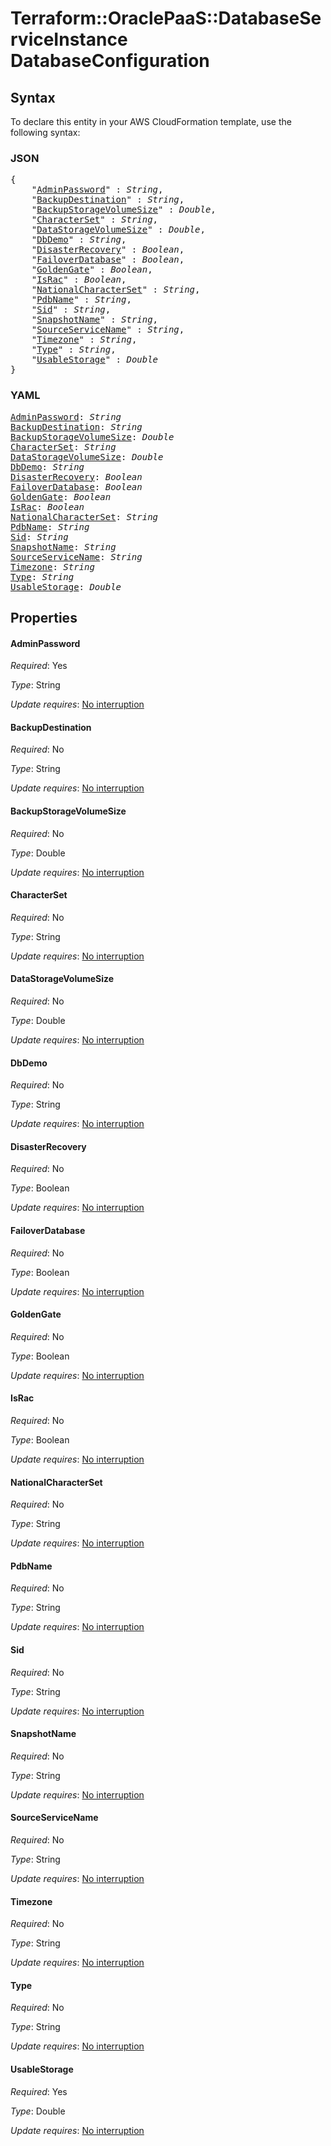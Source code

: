 # Terraform::OraclePaaS::DatabaseServiceInstance DatabaseConfiguration

## Syntax

To declare this entity in your AWS CloudFormation template, use the following syntax:

### JSON

<pre>
{
    "<a href="#adminpassword" title="AdminPassword">AdminPassword</a>" : <i>String</i>,
    "<a href="#backupdestination" title="BackupDestination">BackupDestination</a>" : <i>String</i>,
    "<a href="#backupstoragevolumesize" title="BackupStorageVolumeSize">BackupStorageVolumeSize</a>" : <i>Double</i>,
    "<a href="#characterset" title="CharacterSet">CharacterSet</a>" : <i>String</i>,
    "<a href="#datastoragevolumesize" title="DataStorageVolumeSize">DataStorageVolumeSize</a>" : <i>Double</i>,
    "<a href="#dbdemo" title="DbDemo">DbDemo</a>" : <i>String</i>,
    "<a href="#disasterrecovery" title="DisasterRecovery">DisasterRecovery</a>" : <i>Boolean</i>,
    "<a href="#failoverdatabase" title="FailoverDatabase">FailoverDatabase</a>" : <i>Boolean</i>,
    "<a href="#goldengate" title="GoldenGate">GoldenGate</a>" : <i>Boolean</i>,
    "<a href="#israc" title="IsRac">IsRac</a>" : <i>Boolean</i>,
    "<a href="#nationalcharacterset" title="NationalCharacterSet">NationalCharacterSet</a>" : <i>String</i>,
    "<a href="#pdbname" title="PdbName">PdbName</a>" : <i>String</i>,
    "<a href="#sid" title="Sid">Sid</a>" : <i>String</i>,
    "<a href="#snapshotname" title="SnapshotName">SnapshotName</a>" : <i>String</i>,
    "<a href="#sourceservicename" title="SourceServiceName">SourceServiceName</a>" : <i>String</i>,
    "<a href="#timezone" title="Timezone">Timezone</a>" : <i>String</i>,
    "<a href="#type" title="Type">Type</a>" : <i>String</i>,
    "<a href="#usablestorage" title="UsableStorage">UsableStorage</a>" : <i>Double</i>
}
</pre>

### YAML

<pre>
<a href="#adminpassword" title="AdminPassword">AdminPassword</a>: <i>String</i>
<a href="#backupdestination" title="BackupDestination">BackupDestination</a>: <i>String</i>
<a href="#backupstoragevolumesize" title="BackupStorageVolumeSize">BackupStorageVolumeSize</a>: <i>Double</i>
<a href="#characterset" title="CharacterSet">CharacterSet</a>: <i>String</i>
<a href="#datastoragevolumesize" title="DataStorageVolumeSize">DataStorageVolumeSize</a>: <i>Double</i>
<a href="#dbdemo" title="DbDemo">DbDemo</a>: <i>String</i>
<a href="#disasterrecovery" title="DisasterRecovery">DisasterRecovery</a>: <i>Boolean</i>
<a href="#failoverdatabase" title="FailoverDatabase">FailoverDatabase</a>: <i>Boolean</i>
<a href="#goldengate" title="GoldenGate">GoldenGate</a>: <i>Boolean</i>
<a href="#israc" title="IsRac">IsRac</a>: <i>Boolean</i>
<a href="#nationalcharacterset" title="NationalCharacterSet">NationalCharacterSet</a>: <i>String</i>
<a href="#pdbname" title="PdbName">PdbName</a>: <i>String</i>
<a href="#sid" title="Sid">Sid</a>: <i>String</i>
<a href="#snapshotname" title="SnapshotName">SnapshotName</a>: <i>String</i>
<a href="#sourceservicename" title="SourceServiceName">SourceServiceName</a>: <i>String</i>
<a href="#timezone" title="Timezone">Timezone</a>: <i>String</i>
<a href="#type" title="Type">Type</a>: <i>String</i>
<a href="#usablestorage" title="UsableStorage">UsableStorage</a>: <i>Double</i>
</pre>

## Properties

#### AdminPassword

_Required_: Yes

_Type_: String

_Update requires_: [No interruption](https://docs.aws.amazon.com/AWSCloudFormation/latest/UserGuide/using-cfn-updating-stacks-update-behaviors.html#update-no-interrupt)

#### BackupDestination

_Required_: No

_Type_: String

_Update requires_: [No interruption](https://docs.aws.amazon.com/AWSCloudFormation/latest/UserGuide/using-cfn-updating-stacks-update-behaviors.html#update-no-interrupt)

#### BackupStorageVolumeSize

_Required_: No

_Type_: Double

_Update requires_: [No interruption](https://docs.aws.amazon.com/AWSCloudFormation/latest/UserGuide/using-cfn-updating-stacks-update-behaviors.html#update-no-interrupt)

#### CharacterSet

_Required_: No

_Type_: String

_Update requires_: [No interruption](https://docs.aws.amazon.com/AWSCloudFormation/latest/UserGuide/using-cfn-updating-stacks-update-behaviors.html#update-no-interrupt)

#### DataStorageVolumeSize

_Required_: No

_Type_: Double

_Update requires_: [No interruption](https://docs.aws.amazon.com/AWSCloudFormation/latest/UserGuide/using-cfn-updating-stacks-update-behaviors.html#update-no-interrupt)

#### DbDemo

_Required_: No

_Type_: String

_Update requires_: [No interruption](https://docs.aws.amazon.com/AWSCloudFormation/latest/UserGuide/using-cfn-updating-stacks-update-behaviors.html#update-no-interrupt)

#### DisasterRecovery

_Required_: No

_Type_: Boolean

_Update requires_: [No interruption](https://docs.aws.amazon.com/AWSCloudFormation/latest/UserGuide/using-cfn-updating-stacks-update-behaviors.html#update-no-interrupt)

#### FailoverDatabase

_Required_: No

_Type_: Boolean

_Update requires_: [No interruption](https://docs.aws.amazon.com/AWSCloudFormation/latest/UserGuide/using-cfn-updating-stacks-update-behaviors.html#update-no-interrupt)

#### GoldenGate

_Required_: No

_Type_: Boolean

_Update requires_: [No interruption](https://docs.aws.amazon.com/AWSCloudFormation/latest/UserGuide/using-cfn-updating-stacks-update-behaviors.html#update-no-interrupt)

#### IsRac

_Required_: No

_Type_: Boolean

_Update requires_: [No interruption](https://docs.aws.amazon.com/AWSCloudFormation/latest/UserGuide/using-cfn-updating-stacks-update-behaviors.html#update-no-interrupt)

#### NationalCharacterSet

_Required_: No

_Type_: String

_Update requires_: [No interruption](https://docs.aws.amazon.com/AWSCloudFormation/latest/UserGuide/using-cfn-updating-stacks-update-behaviors.html#update-no-interrupt)

#### PdbName

_Required_: No

_Type_: String

_Update requires_: [No interruption](https://docs.aws.amazon.com/AWSCloudFormation/latest/UserGuide/using-cfn-updating-stacks-update-behaviors.html#update-no-interrupt)

#### Sid

_Required_: No

_Type_: String

_Update requires_: [No interruption](https://docs.aws.amazon.com/AWSCloudFormation/latest/UserGuide/using-cfn-updating-stacks-update-behaviors.html#update-no-interrupt)

#### SnapshotName

_Required_: No

_Type_: String

_Update requires_: [No interruption](https://docs.aws.amazon.com/AWSCloudFormation/latest/UserGuide/using-cfn-updating-stacks-update-behaviors.html#update-no-interrupt)

#### SourceServiceName

_Required_: No

_Type_: String

_Update requires_: [No interruption](https://docs.aws.amazon.com/AWSCloudFormation/latest/UserGuide/using-cfn-updating-stacks-update-behaviors.html#update-no-interrupt)

#### Timezone

_Required_: No

_Type_: String

_Update requires_: [No interruption](https://docs.aws.amazon.com/AWSCloudFormation/latest/UserGuide/using-cfn-updating-stacks-update-behaviors.html#update-no-interrupt)

#### Type

_Required_: No

_Type_: String

_Update requires_: [No interruption](https://docs.aws.amazon.com/AWSCloudFormation/latest/UserGuide/using-cfn-updating-stacks-update-behaviors.html#update-no-interrupt)

#### UsableStorage

_Required_: Yes

_Type_: Double

_Update requires_: [No interruption](https://docs.aws.amazon.com/AWSCloudFormation/latest/UserGuide/using-cfn-updating-stacks-update-behaviors.html#update-no-interrupt)

